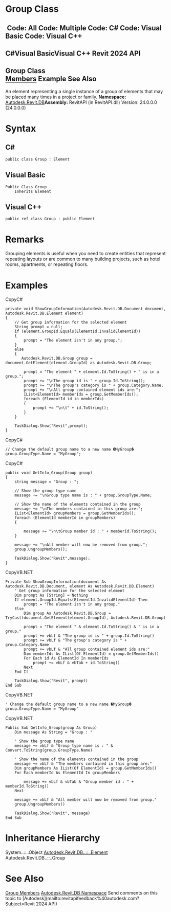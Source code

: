 # Group Class

﻿
 Code: All Code: Multiple Code: C# Code: Visual Basic Code: Visual C++   
---  
C#Visual BasicVisual C++
Revit 2024 API  
---  
Group Class  
[Members](2a695dff-8aa5-c266-1d4e-870483e9b5dc.md "Group Members") Example See Also  
---  
An element representing a single instance of a group of elements that may be placed many times in a project or family. 
**Namespace:** [Autodesk.Revit.DB](87546ba7-461b-c646-cbb1-2cb8f5bff8b2.md "Autodesk.Revit.DB Namespace")**Assembly:** RevitAPI (in RevitAPI.dll) Version: 24.0.0.0 (24.0.0.0)
# Syntax
C#  
---  
```text
public class Group : Element
```
  
Visual Basic  
---  
```text
Public Class Group _
	Inherits Element
```
  
Visual C++  
---  
```text
public ref class Group : public Element
```
  
# Remarks
Grouping elements is useful when you need to create entities that represent repeating layouts or are common to many building projects, such as hotel rooms, apartments, or repeating floors. 
# Examples
CopyC#
```text
private void ShowGroupInformation(Autodesk.Revit.DB.Document document, Autodesk.Revit.DB.Element element)
{
    // Get group information for the selected element
    String prompt = null;
    if (element.GroupId.Equals(ElementId.InvalidElementId))
    {
        prompt = "The element isn't in any group.";
    }
    else
    {
       Autodesk.Revit.DB.Group group = document.GetElement(element.GroupId) as Autodesk.Revit.DB.Group;

        prompt = "The element " + element.Id.ToString() + " is in a group.";
        prompt += "\nThe group id is " + group.Id.ToString();
        prompt += "\nThe group's category is " + group.Category.Name;
        prompt += "\nAll group contained element ids are:";
        IList<ElementId> memberIds = group.GetMemberIds();
        foreach (ElementId id in memberIds)
        {
            prompt += "\n\t" + id.ToString();
        }
    }

    TaskDialog.Show("Revit",prompt);
}
```

CopyC#
```text
// Change the default group name to a new name �MyGroup�
group.GroupType.Name = "MyGroup";
```

CopyC#
```text
public void GetInfo_Group(Group group)
{
    string message = "Group : ";

    // Show the group type name
    message += "\nGroup type name is : " + group.GroupType.Name;

    // Show the name of the elements contained in the group
    message += "\nThe members contained in this group are:";
    IList<ElementId> groupMembers = group.GetMemberIds();
    foreach (ElementId memberId in groupMembers)
    {

        message += "\n\tGroup member id : " + memberId.ToString();
    }

    message += "\nAll member will now be removed from group.";
    group.UngroupMembers();

    TaskDialog.Show("Revit",message);
}
```

CopyVB.NET
```text
Private Sub ShowGroupInformation(document As Autodesk.Revit.DB.Document, element As Autodesk.Revit.DB.Element)
    ' Get group information for the selected element
    Dim prompt As [String] = Nothing
    If element.GroupId.Equals(ElementId.InvalidElementId) Then
        prompt = "The element isn't in any group."
    Else
        Dim group As Autodesk.Revit.DB.Group = TryCast(document.GetElement(element.GroupId), Autodesk.Revit.DB.Group)

        prompt = "The element " & element.Id.ToString() & " is in a group."
        prompt += vbLf & "The group id is " + group.Id.ToString()
        prompt += vbLf & "The group's category is " + group.Category.Name
        prompt += vbLf & "All group contained element ids are:"
        Dim memberIds As IList(Of ElementId) = group.GetMemberIds()
        For Each id As ElementId In memberIds
            prompt += vbLf & vbTab + id.ToString()
        Next
    End If

    TaskDialog.Show("Revit", prompt)
End Sub
```

CopyVB.NET
```text
' Change the default group name to a new name �MyGroup�
group.GroupType.Name = "MyGroup"
```

CopyVB.NET
```text
Public Sub GetInfo_Group(group As Group)
    Dim message As String = "Group : "

    ' Show the group type name
    message += vbLf & "Group type name is : " & Convert.ToString(group.GroupType.Name)

    ' Show the name of the elements contained in the group
    message += vbLf & "The members contained in this group are:"
    Dim groupMembers As IList(Of ElementId) = group.GetMemberIds()
    For Each memberId As ElementId In groupMembers

        message += vbLf & vbTab & "Group member id : " + memberId.ToString()
    Next

    message += vbLf & "All member will now be removed from group."
    group.UngroupMembers()

    TaskDialog.Show("Revit", message)
End Sub
```

# Inheritance Hierarchy
System..::..Object [Autodesk.Revit.DB..::..Element](eb16114f-69ea-f4de-0d0d-f7388b105a16.md "Element Class") Autodesk.Revit.DB..::..Group
# See Also
[Group Members](2a695dff-8aa5-c266-1d4e-870483e9b5dc.md "Group Members")
[Autodesk.Revit.DB Namespace](87546ba7-461b-c646-cbb1-2cb8f5bff8b2.md "Autodesk.Revit.DB Namespace")
Send comments on this topic to [Autodesk](mailto:revitapifeedback%40autodesk.com?Subject=Revit 2024 API)